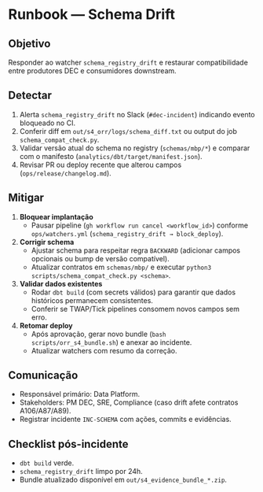 # Runbook — Schema Drift

## Objetivo
Responder ao watcher `schema_registry_drift` e restaurar compatibilidade entre produtores DEC e consumidores downstream.

## Detectar
1. Alerta `schema_registry_drift` no Slack (`#dec-incident`) indicando evento bloqueado no CI.
2. Conferir diff em `out/s4_orr/logs/schema_diff.txt` ou output do job `schema_compat_check.py`.
3. Validar versão atual do schema no registry (`schemas/mbp/*`) e comparar com o manifesto (`analytics/dbt/target/manifest.json`).
4. Revisar PR ou deploy recente que alterou campos (`ops/release/changelog.md`).

## Mitigar
1. **Bloquear implantação**
   - Pausar pipeline (`gh workflow run cancel <workflow_id>`) conforme `ops/watchers.yml` (`schema_registry_drift → block_deploy`).
2. **Corrigir schema**
   - Ajustar schema para respeitar regra `BACKWARD` (adicionar campos opcionais ou bump de versão compatível).
   - Atualizar contratos em `schemas/mbp/` e executar `python3 scripts/schema_compat_check.py <schema>`.
3. **Validar dados existentes**
   - Rodar `dbt build` (com secrets válidos) para garantir que dados históricos permanecem consistentes.
   - Conferir se TWAP/Tick pipelines consomem novos campos sem erro.
4. **Retomar deploy**
   - Após aprovação, gerar novo bundle (`bash scripts/orr_s4_bundle.sh`) e anexar ao incidente.
   - Atualizar watchers com resumo da correção.

## Comunicação
- Responsável primário: Data Platform.
- Stakeholders: PM DEC, SRE, Compliance (caso drift afete contratos A106/A87/A89).
- Registrar incidente `INC-SCHEMA` com ações, commits e evidências.

## Checklist pós-incidente
- `dbt build` verde.
- `schema_registry_drift` limpo por 24h.
- Bundle atualizado disponível em `out/s4_evidence_bundle_*.zip`.
